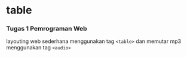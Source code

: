 # table
### Tugas 1 Pemrograman Web 
layouting web sederhana menggunakan tag `<table>` dan memutar mp3 menggunakan tag `<audio>`